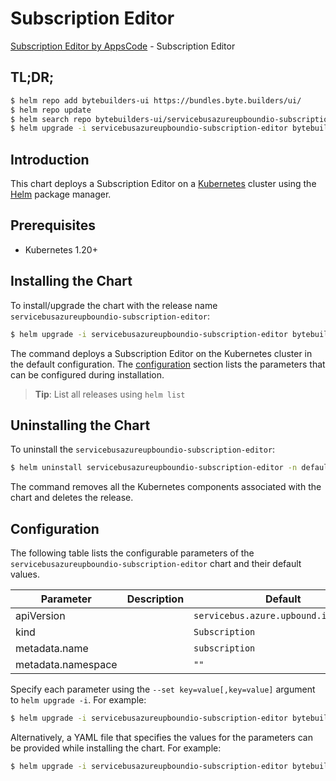 # Subscription Editor

[Subscription Editor by AppsCode](https://byte.builders) - Subscription Editor

## TL;DR;

```bash
$ helm repo add bytebuilders-ui https://bundles.byte.builders/ui/
$ helm repo update
$ helm search repo bytebuilders-ui/servicebusazureupboundio-subscription-editor --version=v0.4.18
$ helm upgrade -i servicebusazureupboundio-subscription-editor bytebuilders-ui/servicebusazureupboundio-subscription-editor -n default --create-namespace --version=v0.4.18
```

## Introduction

This chart deploys a Subscription Editor on a [Kubernetes](http://kubernetes.io) cluster using the [Helm](https://helm.sh) package manager.

## Prerequisites

- Kubernetes 1.20+

## Installing the Chart

To install/upgrade the chart with the release name `servicebusazureupboundio-subscription-editor`:

```bash
$ helm upgrade -i servicebusazureupboundio-subscription-editor bytebuilders-ui/servicebusazureupboundio-subscription-editor -n default --create-namespace --version=v0.4.18
```

The command deploys a Subscription Editor on the Kubernetes cluster in the default configuration. The [configuration](#configuration) section lists the parameters that can be configured during installation.

> **Tip**: List all releases using `helm list`

## Uninstalling the Chart

To uninstall the `servicebusazureupboundio-subscription-editor`:

```bash
$ helm uninstall servicebusazureupboundio-subscription-editor -n default
```

The command removes all the Kubernetes components associated with the chart and deletes the release.

## Configuration

The following table lists the configurable parameters of the `servicebusazureupboundio-subscription-editor` chart and their default values.

|     Parameter      | Description |                     Default                      |
|--------------------|-------------|--------------------------------------------------|
| apiVersion         |             | <code>servicebus.azure.upbound.io/v1beta1</code> |
| kind               |             | <code>Subscription</code>                        |
| metadata.name      |             | <code>subscription</code>                        |
| metadata.namespace |             | <code>""</code>                                  |


Specify each parameter using the `--set key=value[,key=value]` argument to `helm upgrade -i`. For example:

```bash
$ helm upgrade -i servicebusazureupboundio-subscription-editor bytebuilders-ui/servicebusazureupboundio-subscription-editor -n default --create-namespace --version=v0.4.18 --set apiVersion=servicebus.azure.upbound.io/v1beta1
```

Alternatively, a YAML file that specifies the values for the parameters can be provided while
installing the chart. For example:

```bash
$ helm upgrade -i servicebusazureupboundio-subscription-editor bytebuilders-ui/servicebusazureupboundio-subscription-editor -n default --create-namespace --version=v0.4.18 --values values.yaml
```
